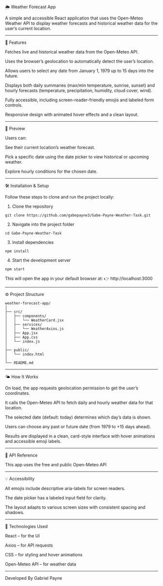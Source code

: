 🌦️ Weather Forecast App

A simple and accessible React application that uses the Open-Meteo Weather API to display weather forecasts and historical weather data for the user’s current location.

---

🚀 Features

Fetches live and historical weather data from the Open-Meteo API.

Uses the browser’s geolocation to automatically detect the user’s location.

Allows users to select any date from January 1, 1979 up to 15 days into the future.

Displays both daily summaries (max/min temperature, sunrise, sunset) and hourly forecasts (temperature, precipitation, humidity, cloud cover, wind).

Fully accessible, including screen-reader-friendly emojis and labeled form controls.

Responsive design with animated hover effects and a clean layout.

---

🧭 Preview

Users can:

See their current location’s weather forecast.

Pick a specific date using the date picker to view historical or upcoming weather.

Explore hourly conditions for the chosen date.

---

🛠️ Installation & Setup

Follow these steps to clone and run the project locally:

1. Clone the repository
```
git clone https://github.com/gabepayne3/Gabe-Payne-Weather-Task.git
```
2. Navigate into the project folder
```
cd Gabe-Payne-Weather-Task
```
3. Install dependencies
```
npm install
```
4. Start the development server
```
npm start
```
This will open the app in your default browser at:
👉 http://localhost:3000

---

⚙️ Project Structure
```
weather-forecast-app/
│
├── src/
│   ├── components/
│   │   └── WeatherCard.jsx
│   ├── services/
│   │   └── WeatherAxios.js
│   ├── App.jsx
│   ├── App.css
│   └── index.js
│
├── public/
│   └── index.html
│
└── README.md
```
---

🌤️ How It Works

On load, the app requests geolocation permission to get the user’s coordinates.

It calls the Open-Meteo API to fetch daily and hourly weather data for that location.

The selected date (default: today) determines which day’s data is shown.

Users can choose any past or future date (from 1979 to +15 days ahead).

Results are displayed in a clean, card-style interface with hover animations and accessible emoji labels.

---

🔗 API Reference

This app uses the free and public Open-Meteo API

---

💡 Accessibility

All emojis include descriptive aria-labels for screen readers.

The date picker has a labeled input field for clarity.

The layout adapts to various screen sizes with consistent spacing and shadows.

---

🧩 Technologies Used

React – for the UI

Axios – for API requests

CSS – for styling and hover animations

Open-Meteo API – for weather data

---

Developed By Gabriel Payne





















